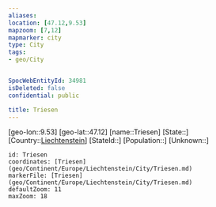 ```yaml
---
aliases: 
location: [47.12,9.53]
mapzoom: [7,12] 
mapmarker: city 
type: City
tags:
- geo/City


SpocWebEntityId: 34981
isDeleted: false
confidential: public

title: Triesen
---
```

[geo-lon::9.53]
[geo-lat::47.12]
[name::Triesen]
[State::]
[Country::[Liechtenstein](geo/Continent/Europe/Liechtenstein.md)]
[StateId::]
[Population::]
[Unknown::]


```leaflet
id: Triesen
coordinates: [Triesen](geo/Continent/Europe/Liechtenstein/City/Triesen.md)
markerFile: [Triesen](geo/Continent/Europe/Liechtenstein/City/Triesen.md)
defaultZoom: 11 
maxZoom: 18
```


